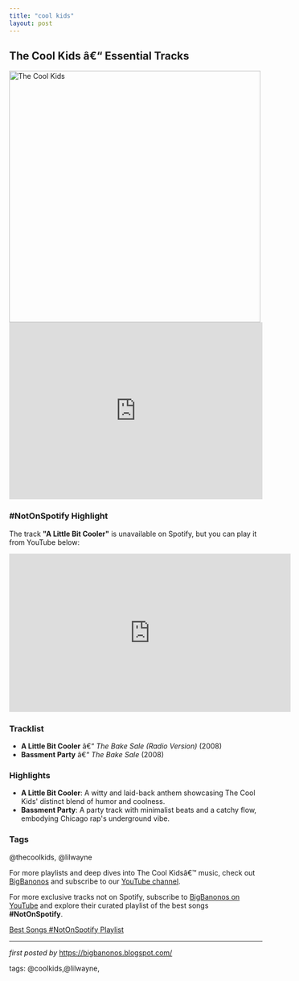 ```yaml
---
title: "cool kids"
layout: post
---
```

<h2>The Cool Kids â€“ Essential Tracks</h2> <div > <img src="https://www.brooklynvegan.com/files/img/music/coolkids.jpg" alt="The Cool Kids" width="500" />
</div> <iframe src="https://open.spotify.com/embed/playlist/2RJuOZ8Do7lZEEnSIKKpty?utm_source=generator" width="100%" height="352" frameborder="0" allow="autoplay; clipboard-write; encrypted-media; fullscreen; picture-in-picture" loading="lazy"></iframe> <h3>#NotOnSpotify Highlight</h3>
<p>The track <strong>"A Little Bit Cooler"</strong> is unavailable on Spotify, but you can play it from YouTube below:</p>
<iframe width="560" height="315" src="https://www.youtube.com/embed/AY2lyILIYOU?si=aruCiYZ0_S1BFXEL" title="YouTube video player" frameborder="0" allow="accelerometer; autoplay; clipboard-write; encrypted-media; gyroscope; picture-in-picture; web-share" referrerpolicy="strict-origin-when-cross-origin" allowfullscreen></iframe> <h3>Tracklist</h3>
<ul> <li><strong>A Little Bit Cooler</strong> â€“ <em>The Bake Sale (Radio Version)</em> (2008)</li> <li><strong>Bassment Party</strong> â€“ <em>The Bake Sale</em> (2008)</li>
</ul> <h3>Highlights</h3>
<ul> <li><strong>A Little Bit Cooler</strong>: A witty and laid-back anthem showcasing The Cool Kids' distinct blend of humor and coolness.</li> <li><strong>Bassment Party</strong>: A party track with minimalist beats and a catchy flow, embodying Chicago rap's underground vibe.</li>
</ul> <h3>Tags</h3>
<p>@thecoolkids, @lilwayne</p> <p>For more playlists and deep dives into The Cool Kidsâ€™ music, check out <a href="https://bigbanonos.blogspot.com/" target="_blank">BigBanonos</a> and subscribe to our <a href="https://www.youtube.com/@BigBanonos" target="_blank">YouTube channel</a>.</p>


<!--Subscribe and Playlist Links-->
<div>
    <p>For more exclusive tracks not on Spotify, subscribe to <a href="https://www.youtube.com/@BigBanonos" target="_blank">BigBanonos on YouTube</a> and explore their curated playlist of the best songs <strong>#NotOnSpotify</strong>.</p>
    <p><a href="https://www.youtube.com/playlist?list=PLtuNtuTatqI0kFahUCbtbfenC_ET5O_tr" target="_blank">Best Songs #NotOnSpotify Playlist<br /></a></p></div>

<hr />

<p><em>first posted by</em> <a href="https://bigbanonos.blogspot.com/" rel="noopener" target="_new">https://bigbanonos.blogspot.com/</a></p>

<p>tags: @coolkids,@lilwayne,</p>
